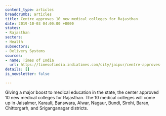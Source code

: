 ```yaml
---
content_type: articles
breadcrumbs: articles
title: Centre approves 10 new medical colleges for Rajasthan
date: 2019-10-03 04:00:00 +0000
states:
- Rajasthan
sectors:
- Health
subsectors:
- Delivery Systems
sources:
- name: Times of India
  url: https://timesofindia.indiatimes.com/city/jaipur/centre-approves-10-new-medical-colleges-for-raj/articleshow/71343459.cms
details: []
is_newsletter: false

---
```

Giving a major boost to medical education in the state, the center approved 10 new medical colleges for Rajasthan. The 10 medical colleges will come up in Jaisalmer, Karauli, Banswara, Alwar, Nagaur, Bundi, Sirohi, Baran, Chittorgarh, and Sriganganagar districts.
